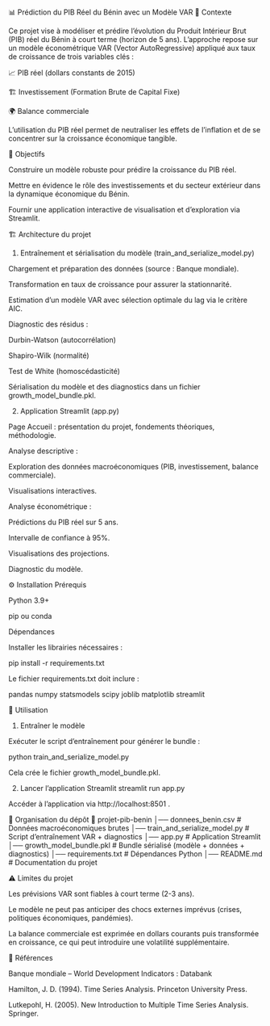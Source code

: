 📊 Prédiction du PIB Réel du Bénin avec un Modèle VAR
📝 Contexte

Ce projet vise à modéliser et prédire l’évolution du Produit Intérieur Brut (PIB) réel du Bénin à court terme (horizon de 5 ans).
L’approche repose sur un modèle économétrique VAR (Vector AutoRegressive) appliqué aux taux de croissance de trois variables clés :

📈 PIB réel (dollars constants de 2015)

🏗️ Investissement (Formation Brute de Capital Fixe)

🌍 Balance commerciale

L’utilisation du PIB réel permet de neutraliser les effets de l’inflation et de se concentrer sur la croissance économique tangible.

🎯 Objectifs

Construire un modèle robuste pour prédire la croissance du PIB réel.

Mettre en évidence le rôle des investissements et du secteur extérieur dans la dynamique économique du Bénin.

Fournir une application interactive de visualisation et d’exploration via Streamlit.

🏗️ Architecture du projet
1. Entraînement et sérialisation du modèle (train_and_serialize_model.py)

Chargement et préparation des données (source : Banque mondiale).

Transformation en taux de croissance pour assurer la stationnarité.

Estimation d’un modèle VAR avec sélection optimale du lag via le critère AIC.

Diagnostic des résidus :

Durbin-Watson (autocorrélation)

Shapiro-Wilk (normalité)

Test de White (homoscédasticité)

Sérialisation du modèle et des diagnostics dans un fichier growth_model_bundle.pkl.

2. Application Streamlit (app.py)

Page Accueil : présentation du projet, fondements théoriques, méthodologie.

Analyse descriptive :

Exploration des données macroéconomiques (PIB, investissement, balance commerciale).

Visualisations interactives.

Analyse économétrique :

Prédictions du PIB réel sur 5 ans.

Intervalle de confiance à 95%.

Visualisations des projections.

Diagnostic du modèle.

⚙️ Installation
Prérequis

Python 3.9+

pip ou conda

Dépendances

Installer les librairies nécessaires :

pip install -r requirements.txt


Le fichier requirements.txt doit inclure :

pandas
numpy
statsmodels
scipy
joblib
matplotlib
streamlit

🚀 Utilisation
1. Entraîner le modèle

Exécuter le script d’entraînement pour générer le bundle :

python train_and_serialize_model.py


Cela crée le fichier growth_model_bundle.pkl.

2. Lancer l’application Streamlit
streamlit run app.py


Accéder à l’application via http://localhost:8501
.

📂 Organisation du dépôt
📁 projet-pib-benin
│── donnees_benin.csv              # Données macroéconomiques brutes
│── train_and_serialize_model.py   # Script d’entraînement VAR + diagnostics
│── app.py                         # Application Streamlit
│── growth_model_bundle.pkl        # Bundle sérialisé (modèle + données + diagnostics)
│── requirements.txt               # Dépendances Python
│── README.md                      # Documentation du projet

⚠️ Limites du projet

Les prévisions VAR sont fiables à court terme (2-3 ans).

Le modèle ne peut pas anticiper des chocs externes imprévus (crises, politiques économiques, pandémies).

La balance commerciale est exprimée en dollars courants puis transformée en croissance, ce qui peut introduire une volatilité supplémentaire.

📖 Références

Banque mondiale – World Development Indicators : Databank

Hamilton, J. D. (1994). Time Series Analysis. Princeton University Press.

Lutkepohl, H. (2005). New Introduction to Multiple Time Series Analysis. Springer.
